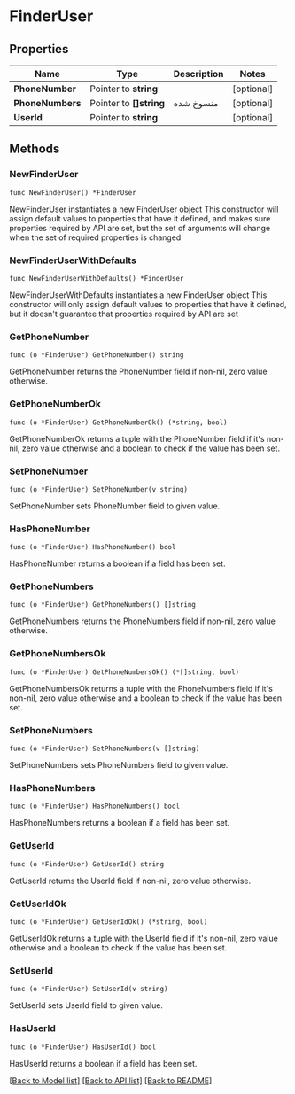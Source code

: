 # FinderUser

## Properties

Name | Type | Description | Notes
------------ | ------------- | ------------- | -------------
**PhoneNumber** | Pointer to **string** |  | [optional] 
**PhoneNumbers** | Pointer to **[]string** | منسوخ شده | [optional] 
**UserId** | Pointer to **string** |  | [optional] 

## Methods

### NewFinderUser

`func NewFinderUser() *FinderUser`

NewFinderUser instantiates a new FinderUser object
This constructor will assign default values to properties that have it defined,
and makes sure properties required by API are set, but the set of arguments
will change when the set of required properties is changed

### NewFinderUserWithDefaults

`func NewFinderUserWithDefaults() *FinderUser`

NewFinderUserWithDefaults instantiates a new FinderUser object
This constructor will only assign default values to properties that have it defined,
but it doesn't guarantee that properties required by API are set

### GetPhoneNumber

`func (o *FinderUser) GetPhoneNumber() string`

GetPhoneNumber returns the PhoneNumber field if non-nil, zero value otherwise.

### GetPhoneNumberOk

`func (o *FinderUser) GetPhoneNumberOk() (*string, bool)`

GetPhoneNumberOk returns a tuple with the PhoneNumber field if it's non-nil, zero value otherwise
and a boolean to check if the value has been set.

### SetPhoneNumber

`func (o *FinderUser) SetPhoneNumber(v string)`

SetPhoneNumber sets PhoneNumber field to given value.

### HasPhoneNumber

`func (o *FinderUser) HasPhoneNumber() bool`

HasPhoneNumber returns a boolean if a field has been set.

### GetPhoneNumbers

`func (o *FinderUser) GetPhoneNumbers() []string`

GetPhoneNumbers returns the PhoneNumbers field if non-nil, zero value otherwise.

### GetPhoneNumbersOk

`func (o *FinderUser) GetPhoneNumbersOk() (*[]string, bool)`

GetPhoneNumbersOk returns a tuple with the PhoneNumbers field if it's non-nil, zero value otherwise
and a boolean to check if the value has been set.

### SetPhoneNumbers

`func (o *FinderUser) SetPhoneNumbers(v []string)`

SetPhoneNumbers sets PhoneNumbers field to given value.

### HasPhoneNumbers

`func (o *FinderUser) HasPhoneNumbers() bool`

HasPhoneNumbers returns a boolean if a field has been set.

### GetUserId

`func (o *FinderUser) GetUserId() string`

GetUserId returns the UserId field if non-nil, zero value otherwise.

### GetUserIdOk

`func (o *FinderUser) GetUserIdOk() (*string, bool)`

GetUserIdOk returns a tuple with the UserId field if it's non-nil, zero value otherwise
and a boolean to check if the value has been set.

### SetUserId

`func (o *FinderUser) SetUserId(v string)`

SetUserId sets UserId field to given value.

### HasUserId

`func (o *FinderUser) HasUserId() bool`

HasUserId returns a boolean if a field has been set.


[[Back to Model list]](../README.md#documentation-for-models) [[Back to API list]](../README.md#documentation-for-api-endpoints) [[Back to README]](../README.md)


